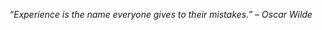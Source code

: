 <!--STARTS_HERE_QUOTE_README-->
<i>“Experience is the name everyone gives to their mistakes.” – Oscar Wilde</i>
<!--ENDS_HERE_QUOTE_README-->
